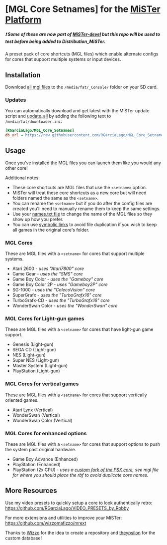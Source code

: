 # [MGL Core Setnames] for the [MiSTer Platform](https://github.com/MiSTer-devel/Main_MiSTer/wiki)
##### ❗ ***Some of these are now part of [MiSTer-devel](https://github.com/MiSTer-devel/Distribution_MiSTer) but this repo will be used to test before being added to Distribution_MiSTer.***
A preset pack of core shortcuts (MGL files) which enable alternate configs for cores that support multiple systems or input devices.


## Installation
Download [all mgl files](https://github.com/RGarciaLago/MGL_Core_Setnames/tree/main/_Console) to the `/media/fat/_Console/` folder on your SD card.

### Updates
You can automatically download and get latest with the MiSTer update script and [update_all](https://github.com/theypsilon/Update_All_MiSTer) by adding the following text to `/media/fat/downloader.ini`:
```ini
[RGarciaLago/MGL_Core_Setnames]
db_url = https://raw.githubusercontent.com/RGarciaLago/MGL_Core_Setnames/db/db.json.zip
```


## Usage
Once you've installed the MGL files you can launch them like you would any other core!

Additional notes:
* These core shortcuts are MGL files that use the `<setname>` option.
* MiSTer will treat these core shortcuts as a new core but will need folders named the same as the `<setname>`.
* You can rename the `<setname>` but if you do after the config files are created you'll need to manually rename them to keep the same settings.
* Use your [names.txt file](https://github.com/ThreepwoodLeBrush/Names_MiSTer) to change the name of the MGL files so they show up how you prefer.
* You can use [symbolic links](https://www.howtogeek.com/howto/16226/complete-guide-to-symbolic-links-symlinks-on-windows-or-linux/) to avoid file duplication if you wish to keep all games in the original core's folder.



### MGL Cores
These are MGL files with a `<setname>` for cores that support multiple systems.
* Atari 2600 - *uses "Atari7800" core*
* Game Gear - *uses the "SMS" core*
* Game Boy Color - *uses the "Gameboy" core*
* Game Boy Color 2P - *uses "Gameboy2P" core*
* SG-1000 - *uses the "ColecoVision" core*
* SuperGrafx - *uses the "TurboGrafx16" core*
* TurboGrafx-CD - *uses the "TurboGrafx16" core*
* WonderSwan Color - *uses the "WonderSwan" core*

### MGL Cores for Light-gun games
These are MGL files with a `<setname>` for cores that have light-gun game support.
* Genesis (Light-gun)
* SEGA CD (Light-gun)
* NES (Light-gun)
* Super NES (Light-gun)
* Master System (Light-gun)
* PlayStation (Light-gun)

### MGL Cores for vertical games
These are MGL files with a `<setname>` for cores that support vertically oriented games.
* Atari Lynx (Vertical)
* WonderSwan (Vertical)
* WonderSwan Color (Vertical)

### MGL Cores for enhanced options
These are MGL files with a `<setname>` for cores that support options to push the system past original hardware.
* Game Boy Advance (Enhanced)
* PlayStation (Enhanced)
* PlayStation (2x CPU) - *uses a [custom fork of the PSX core](https://github.com/RobertPeip/PSX_MiSTer/tree/main/releases), see mgl file for where you should place the rbf to avoid duplicate core names.*



## More Resources
Use my video presets to quickly setup a core to look authentically retro: https://github.com/RGarciaLago/VIDEO_PRESETS_by_Robby

For more extensions and utilities to improve your MiSTer: https://github.com/wizzomafizzo/mrext

Thanks to [Wizzo](https://github.com/wizzomafizzo) for the idea to create a repository and [theypsilon](https://github.com/theypsilon) for the custom database!
